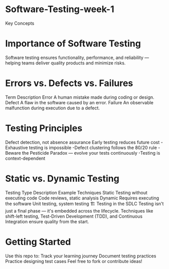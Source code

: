 # Software-Testing-week-1
Key Concepts
# Importance of Software Testing
Software testing ensures functionality, performance, and reliability — helping teams deliver quality products and minimize risks.

# Errors vs. Defects vs. Failures
Term	Description
Error	A human mistake made during coding or design.
Defect	A flaw in the software caused by an error.
Failure	An observable malfunction during execution due to a defect.

# Testing Principles
Defect detection, not absence assurance
Early testing reduces future cost
-Exhaustive testing is impossible
-Defect clustering follows the 80/20 rule
-Beware the Pesticide Paradox — evolve your tests continuously
-Testing is context-dependent

# Static vs. Dynamic Testing
Testing Type	Description	Example Techniques
Static	Testing without executing code	Code reviews, static analysis
Dynamic	Requires executing the software	Unit testing, system testing
🏗️ Testing in the SDLC
Testing isn't just a final phase — it's embedded across the lifecycle. Techniques like shift-left testing, Test-Driven Development (TDD), and Continuous Integration ensure quality from the start.

# Getting Started
Use this repo to:
Track your learning journey
Document testing practices
Practice designing test cases
Feel free to fork or contribute ideas!
